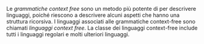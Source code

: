 Le *grammatiche context free* sono un metodo più potente di per descrivere linguaggi, poiché riescono a descrivere alcuni aspetti che hanno una struttura ricorsiva.
I linguaggi associati alle grammatiche context-free sono chiamati *linguaggi context free*. La classe dei linguaggi context-free include tutti i linguaggi regolari e molti ulteriori linguaggi.